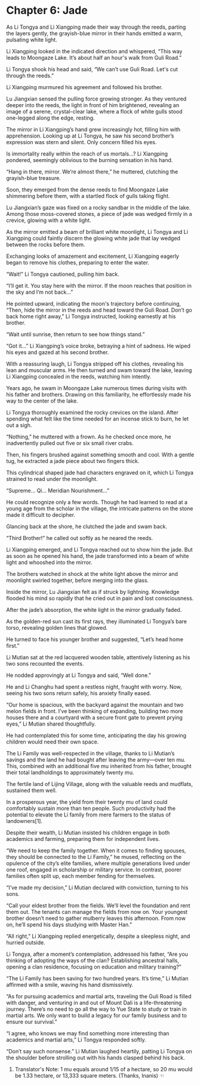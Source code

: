 # Chapter 6: Jade

As Li Tongya and Li Xiangping made their way through the reeds, parting the layers gently, the grayish-blue mirror in their hands emitted a warm, pulsating white light.

Li Xiangping looked in the indicated direction and whispered, “This way leads to Moongaze Lake. It’s about half an hour's walk from Guli Road.”

Li Tongya shook his head and said, “We can’t use Guli Road. Let's cut through the reeds.”

Li Xiangping murmured his agreement and followed his brother.

Lu Jiangxian sensed the pulling force growing stronger. As they ventured deeper into the reeds, the light in front of him brightened, revealing an image of a serene, crystal-clear lake, where a flock of white gulls stood one-legged along the edge, resting.

The mirror in Li Xiangping’s hand grew increasingly hot, filling him with apprehension. Looking up at Li Tongya, he saw his second brother’s expression was stern and silent. Only concern filled his eyes.

Is immortality really within the reach of us mortals...? Li Xiangping pondered, seemingly oblivious to the burning sensation in his hand.

“Hang in there, mirror. We’re almost there,” he muttered, clutching the grayish-blue treasure.

Soon, they emerged from the dense reeds to find Moongaze Lake shimmering before them, with a startled flock of gulls taking flight.

Lu Jiangxian’s gaze was fixed on a rocky sandbar in the middle of the lake. Among those moss-covered stones, a piece of jade was wedged firmly in a crevice, glowing with a white light.

As the mirror emitted a beam of brilliant white moonlight, Li Tongya and Li Xiangping could faintly discern the glowing white jade that lay wedged between the rocks before them.

Exchanging looks of amazement and excitement, Li Xiangping eagerly began to remove his clothes, preparing to enter the water.

“Wait!” Li Tongya cautioned, pulling him back.

“I’ll get it. You stay here with the mirror. If the moon reaches that position in the sky and I’m not back...”

He pointed upward, indicating the moon's trajectory before continuing, “Then, hide the mirror in the reeds and head toward the Guli Road. Don’t go back home right away,” Li Tongya instructed, looking earnestly at his brother.

“Wait until sunrise, then return to see how things stand.”

“Got it...” Li Xiangping’s voice broke, betraying a hint of sadness. He wiped his eyes and gazed at his second brother.

With a reassuring laugh, Li Tongya stripped off his clothes, revealing his lean and muscular arms. He then turned and swam toward the lake, leaving Li Xiangping concealed in the reeds, watching him intently.

Years ago, he swam in Moongaze Lake numerous times during visits with his father and brothers. Drawing on this familiarity, he effortlessly made his way to the center of the lake.

Li Tongya thoroughly examined the rocky crevices on the island. After spending what felt like the time needed for an incense stick to burn, he let out a sigh.

“Nothing,” he muttered with a frown. As he checked once more, he inadvertently pulled out five or six small river crabs.

Then, his fingers brushed against something smooth and cool. With a gentle tug, he extracted a jade piece about two fingers thick.

This cylindrical shaped jade had characters engraved on it, which Li Tongya strained to read under the moonlight.

“Supreme... Qi... Meridian Nourishment...”

He could recognize only a few words. Though he had learned to read at a young age from the scholar in the village, the intricate patterns on the stone made it difficult to decipher.

Glancing back at the shore, he clutched the jade and swam back.

“Third Brother!” he called out softly as he neared the reeds.

Li Xiangping emerged, and Li Tongya reached out to show him the jade. But as soon as he opened his hand, the jade transformed into a beam of white light and whooshed into the mirror.

The brothers watched in shock at the white light above the mirror and moonlight swirled together, before merging into the glass.

Inside the mirror, Lu Jiangxian felt as if struck by lightning. Knowledge flooded his mind so rapidly that he cried out in pain and lost consciousness.

After the jade’s absorption, the white light in the mirror gradually faded.

As the golden-red sun cast its first rays, they illuminated Li Tongya’s bare torso, revealing golden lines that glowed.

He turned to face his younger brother and suggested, “Let’s head home first.”

Li Mutian sat at the red lacquered wooden table, attentively listening as his two sons recounted the events.

He nodded approvingly at Li Tongya and said, “Well done.”

He and Li Changhu had spent a restless night, fraught with worry. Now, seeing his two sons return safely, his anxiety finally eased.

“Our home is spacious, with the backyard against the mountain and two melon fields in front. I’ve been thinking of expanding, building two more houses there and a courtyard with a secure front gate to prevent prying eyes,” Li Mutian shared thoughtfully.

He had contemplated this for some time, anticipating the day his growing children would need their own space.

The Li Family was well-respected in the village, thanks to Li Mutian’s savings and the land he had bought after leaving the army—over ten mu. This, combined with an additional five mu inherited from his father, brought their total landholdings to approximately twenty mu.

The fertile land of Lijing Village, along with the valuable reeds and mudflats, sustained them well.

In a prosperous year, the yield from their twenty mu of land could comfortably sustain more than ten people. Such productivity had the potential to elevate the Li family from mere farmers to the status of landowners[1].

Despite their wealth, Li Mutian insisted his children engage in both academics and farming, preparing them for independent lives.

“We need to keep the family together. When it comes to finding spouses, they should be connected to the Li Family,” he mused, reflecting on the opulence of the city’s elite families, where multiple generations lived under one roof, engaged in scholarship or military service. In contrast, poorer families often split up, each member fending for themselves.

“I’ve made my decision,” Li Mutian declared with conviction, turning to his sons.

“Call your eldest brother from the fields. We’ll level the foundation and rent them out. The tenants can manage the fields from now on. Your youngest brother doesn’t need to gather mulberry leaves this afternoon. From now on, he’ll spend his days studying with Master Han.”

“All right,” Li Xiangping replied energetically, despite a sleepless night, and hurried outside.

Li Tongya, after a moment’s contemplation, addressed his father, “Are you thinking of adopting the ways of the clan? Establishing ancestral halls, opening a clan residence, focusing on education and military training?”

“The Li Family has been saving for two hundred years. It’s time,” Li Mutian affirmed with a smile, waving his hand dismissively.

“As for pursuing academics and martial arts, traveling the Guli Road is filled with danger, and venturing in and out of Mount Dali is a life-threatening journey. There’s no need to go all the way to Yue State to study or train in martial arts. We only want to build a legacy for our family business and to ensure our survival.”

“I agree, who knows we may find something more interesting than academics and martial arts,” Li Tongya responded softly.

“Don’t say such nonsense.” Li Mutian laughed heartily, patting Li Tongya on the shoulder before strolling out with his hands clasped behind his back.

1. Translator's Note: 1 mu equals around 1/15 of a hectare, so 20 mu would be 1.33 hectare, or 13,333 square meters. (Thanks, Inanis) ☜
